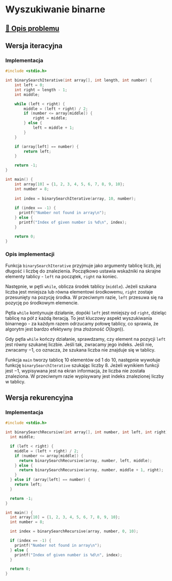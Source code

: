 # Wyszukiwanie binarne

## [:link: Opis problemu](../../../../algorithms/searching/binary-search.md)

## Wersja iteracyjna

### Implementacja

```c linenums="1"
#include <stdio.h>

int binarySearchIterative(int array[], int length, int number) {
    int left = 0;
    int right = length - 1;
    int middle;

    while (left < right) {
        middle = (left + right) / 2;
        if (number <= array[middle]) {
            right = middle;
        } else {
            left = middle + 1;
        }
    }

    if (array[left] == number) {
        return left;
    }

    return -1;
}

int main() {
    int array[10] = {1, 2, 3, 4, 5, 6, 7, 8, 9, 10};
    int number = 8;
    
    int index = binarySearchIterative(array, 10, number);
    
    if (index == -1) {
      printf("Number not found in array\n");
    } else {
      printf("Index of given number is %d\n", index);
    }

    return 0;
}
```

### Opis implementacji

Funkcja `binarySearchIterative` przyjmuje jako argumenty tablicę liczb, jej długość i liczbę do znalezienia. Początkowo ustawia wskaźniki na skrajne elementy tablicy - `left` na początek, `right` na koniec.

Następnie, w pętli `while`, oblicza środek tablicy (`middle`). Jeżeli szukana liczba jest mniejsza lub równa elementowi środkowemu, `right` zostaje przesunięty na pozycję środka. W przeciwnym razie, `left` przesuwa się na pozycję po środkowym elemencie.

Pętla `while` kontynuuje działanie, dopóki `left` jest mniejszy od `right`, dzieląc tablicę na pół z każdą iteracją. To jest kluczowy aspekt wyszukiwania binarnego - za każdym razem odrzucamy połowę tablicy, co sprawia, że algorytm jest bardzo efektywny (ma złożoność $O(log n)$).

Gdy pętla `while` kończy działanie, sprawdzamy, czy element na pozycji `left` jest równy szukanej liczbie. Jeśli tak, zwracamy jego indeks. Jeśli nie, zwracamy $-1$, co oznacza, że szukana liczba nie znajduje się w tablicy.

Funkcja `main` tworzy tablicę $10$ elementów od $1$ do $10$, następnie wywołuje funkcję `binarySearchIterative` szukając liczby $8$. Jeżeli wynikiem funkcji jest $-1$, wypisywana jest na ekran informacja, że liczba nie została znaleziona. W przeciwnym razie wypisywany jest indeks znalezionej liczby w tablicy.

## Wersja rekurencyjna

### Implementacja

```c linenums="1"
#include <stdio.h>

int binarySearchRecursive(int array[], int number, int left, int right) {
  int middle;

  if (left < right) {
    middle = (left + right) / 2;
    if (number <= array[middle]) {
      return binarySearchRecursive(array, number, left, middle);
    } else {
      return binarySearchRecursive(array, number, middle + 1, right);
    }
  } else if (array[left] == number) {
    return left;
  }

  return -1;
}

int main() {
  int array[10] = {1, 2, 3, 4, 5, 6, 7, 8, 9, 10};
  int number = 8;

  int index = binarySearchRecursive(array, number, 0, 10);

  if (index == -1) {
    printf("Number not found in array\n");
  } else {
    printf("Index of given number is %d\n", index);
  }

  return 0;
}
```
